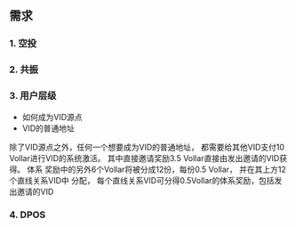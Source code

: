 ## 需求

### 1. 空投

### 2. 共振

### 3. 用户层级

* 如何成为VID源点
* VID的普通地址

除了VID源点之外，任何一个想要成为VID的普通地址，
都需要给其他VID支付10 Vollar进行VID的系统激活。
其中直接邀请奖励3.5 Vollar直接由发出邀请的VID获得。 
体系 奖励中的另外6个Vollar将被分成12份，每份0.5 Vollar，
并在其上方12个直线关系VID中 分配，
每个直线关系VID可分得0.5Vollar的体系奖励，包括发出邀请的VID


### 4. DPOS

